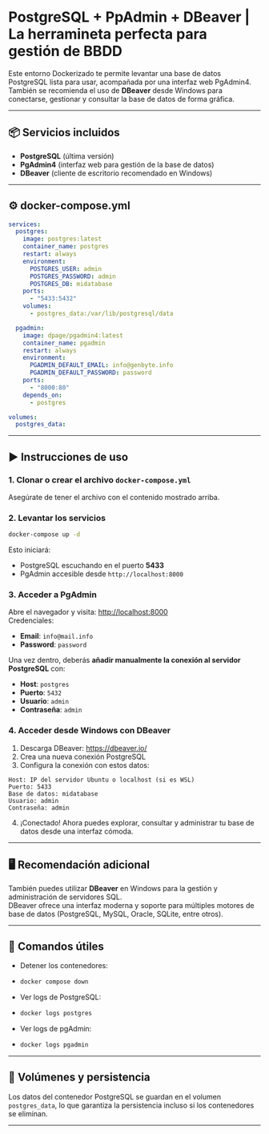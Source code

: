 # PostgreSQL + PpAdmin + DBeaver  | La herramineta perfecta para gestión de BBDD

Este entorno Dockerizado te permite levantar una base de datos PostgreSQL lista para usar, acompañada por una interfaz web PgAdmin4. También se recomienda el uso de **DBeaver** desde Windows para conectarse, gestionar y consultar la base de datos de forma gráfica.

---

## 📦 Servicios incluidos

- **PostgreSQL** (última versión)
- **PgAdmin4** (interfaz web para gestión de la base de datos)
- **DBeaver** (cliente de escritorio recomendado en Windows)

---

## ⚙️ docker-compose.yml

```yaml
services:
  postgres:
    image: postgres:latest
    container_name: postgres
    restart: always
    environment:
      POSTGRES_USER: admin
      POSTGRES_PASSWORD: admin
      POSTGRES_DB: midatabase
    ports:
      - "5433:5432"
    volumes:
      - postgres_data:/var/lib/postgresql/data

  pgadmin:
    image: dpage/pgadmin4:latest
    container_name: pgadmin
    restart: always
    environment:
      PGADMIN_DEFAULT_EMAIL: info@genbyte.info
      PGADMIN_DEFAULT_PASSWORD: password
    ports:
      - "8000:80"
    depends_on:
      - postgres

volumes:
  postgres_data:
```

---

## ▶️ Instrucciones de uso

### 1. Clonar o crear el archivo `docker-compose.yml`

Asegúrate de tener el archivo con el contenido mostrado arriba.

### 2. Levantar los servicios

```bash
docker-compose up -d
```

Esto iniciará:
- PostgreSQL escuchando en el puerto **5433**
- PgAdmin accesible desde `http://localhost:8000`

### 3. Acceder a PgAdmin

Abre el navegador y visita: [http://localhost:8000](http://localhost:8000)  
Credenciales:
- **Email**: `info@mail.info`
- **Password**: `password`

Una vez dentro, deberás **añadir manualmente la conexión al servidor PostgreSQL** con:
- **Host**: `postgres`
- **Puerto**: `5432`
- **Usuario**: `admin`
- **Contraseña**: `admin`

### 4. Acceder desde Windows con DBeaver

1. Descarga DBeaver: https://dbeaver.io/
2. Crea una nueva conexión PostgreSQL
3. Configura la conexión con estos datos:

```
Host: IP del servidor Ubuntu o localhost (si es WSL)
Puerto: 5433
Base de datos: midatabase
Usuario: admin
Contraseña: admin
```

4. ¡Conectado! Ahora puedes explorar, consultar y administrar tu base de datos desde una interfaz cómoda.

---

## 🖥️ Recomendación adicional

También puedes utilizar **DBeaver** en Windows para la gestión y administración de servidores SQL.  
DBeaver ofrece una interfaz moderna y soporte para múltiples motores de base de datos (PostgreSQL, MySQL, Oracle, SQLite, entre otros).

---

## 🧹 Comandos útiles

- Detener los contenedores:
- 
  ```bash
  docker compose down
  ```

- Ver logs de PostgreSQL:
- 
  ```bash
  docker logs postgres
  ```

- Ver logs de pgAdmin:
- 
  ```bash
  docker logs pgadmin
  ```

---

## 🧱 Volúmenes y persistencia

Los datos del contenedor PostgreSQL se guardan en el volumen `postgres_data`, lo que garantiza la persistencia incluso si los contenedores se eliminan.

---
